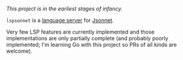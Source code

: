 _This project is in the earliest stages of infancy._


`lspsonnet` is a [language
server](https://microsoft.github.io/language-server-protocol/) for
[Jsonnet](https://jsonnet.org/).

Very few LSP features are currently implemented and those
implementations are only partially complete (and probably poorly
implemented; I'm learning Go with this project so PRs of all kinds are
welcome).
